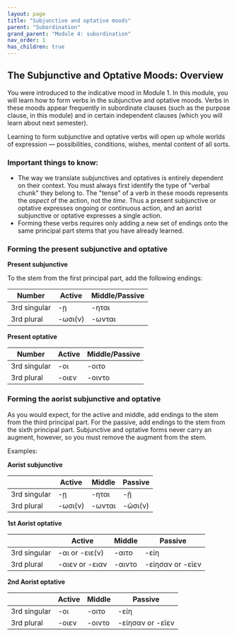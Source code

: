 ```yaml
---
layout: page
title: "Subjunctive and optative moods"
parent: "Subordination"
grand_parent: "Module 4: subordination"
nav_order: 1
has_children: true
---
```


## The Subjunctive and Optative Moods: Overview

You were introduced to the indicative mood in Module 1. In this module, you will learn how to form verbs in the subjunctive and optative moods. Verbs in these moods appear frequently in subordinate clauses (such as the purpose clause, in this module) and in certain independent clauses (which you will learn about next semester).

Learning to form subjunctive and optative verbs will open up whole worlds of expression — possibilities, conditions, wishes, mental content of all sorts.

### Important things to know:

- The way we translate subjunctives and optatives is entirely dependent on their context. You must always first identify the type of "verbal chunk" they belong to. The "tense" of a verb in these moods represents the *aspect* of the action, not the *time*. Thus a present subjunctive or optative expresses ongoing or continuous action, and an aorist subjunctive or optative expresses a single action.
- Forming these verbs requires only adding a new set of endings onto the same principal part stems that you have already learned.

### Forming the present subjunctive and optative

**Present subjunctive**

To the stem from the first principal part, add the following endings:

| Number | Active | Middle/Passive |
|---|---|---|
| 3rd singular  | -ῃ  | -ηται  |
| 3rd plural  | -ωσι(ν)  | -ωνται |


**Present optative**

| Number  | Active  | Middle/Passive  |
|---|---|---|
| 3rd singular  | -οι   | -οιτο   |
| 3rd plural  | -οιεν   | -οιντο   |

### Forming the aorist subjunctive and optative

As you would expect, for the active and middle, add endings to the stem from the third principal part. For the passive, add endings to the stem from the sixth principal part. Subjunctive and optative forms never carry an augment, however, so you must remove the augment from the stem.

Examples:

**Aorist subjunctive**

|   | Active  | Middle  | Passive  |
|---|---|---|---|
| 3rd singular  | -ῃ   | -ηται  | -ῇ  |
|  3rd plural | -ωσι(ν)| -ωνται | -ῶσι(ν)  |

**1st Aorist optative**

|   | Active  | Middle  | Passive  |
|---|---|---|---|
| 3rd singular  | -αι or -ειε(ν)  | -αιτο   | -είη  |
|  3rd plural | -αιεν or -ειαν   | -αιντο   | -είησαν or -εῖεν  |


**2nd Aorist optative**

|   | Active  | Middle  | Passive  |
|---|---|---|---|
| 3rd singular  | -οι   | -οιτο   | -είη   |
|  3rd plural | -οιεν  | -οιντο   | -είησαν or -εῖεν  |
